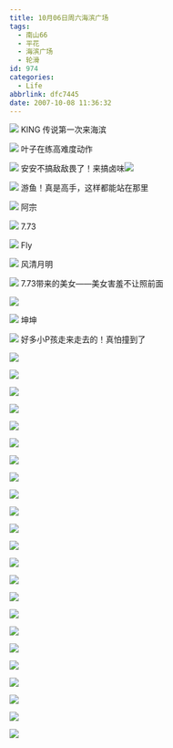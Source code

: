 ```yaml
---
title: 10月06日周六海滨广场
tags:
  - 南山66
  - 平花
  - 海滨广场
  - 轮滑
id: 974
categories:
  - Life
abbrlink: dfc7445
date: 2007-10-08 11:36:32
---
```


![](/images/2007/10/08_112637_8007.jpg)
KING 传说第一次来海滨

![](/images/2007/10/08_112645_8008.jpg)
叶子在练高难度动作

![](/images/2007/10/08_112654_8009.jpg)
安安不搞敌敌畏了！来搞卤味![](/images/2007/08/23_em016_7586.gif)

![](/images/2007/10/08_112707_8010.jpg)
游鱼！真是高手，这样都能站在那里

![](/images/2007/10/08_112718_8011.jpg)
阿宗

![](/images/2007/10/08_113411_8012.jpg)
7.73

![](/images/2007/10/08_112727_8013.jpg)
Fly

![](/images/2007/10/08_112808_8014.jpg)
风清月明

![](/images/2007/10/08_112817_8015.jpg)
7.73带来的美女——美女害羞不让照前面

![](/images/2007/10/08_112826_8016.jpg)

![](/images/2007/10/08_112855_8017.jpg)
坤坤

![](/images/2007/10/08_112909_8018.jpg)
好多小P孩走来走去的！真怕撞到了

![](/images/2007/10/08_112916_8019.jpg)

![](/images/2007/10/08_112925_8020.jpg)

![](/images/2007/10/08_112933_8021.jpg)

![](/images/2007/10/08_112944_8022.jpg)

![](/images/2007/10/08_112952_8023.jpg)

![](/images/2007/10/08_113000_8024.jpg)

![](/images/2007/10/08_113008_8025.jpg)

![](/images/2007/10/08_113018_8026.jpg)

![](/images/2007/10/08_122450_8027.jpg)

![](/images/2007/10/08_113037_8028.jpg)

![](/images/2007/10/08_113046_8029.jpg)

![](/images/2007/10/08_113403_8030.jpg)

![](/images/2007/10/08_113418_8031.jpg)

![](/images/2007/10/08_113425_8032.jpg)

![](/images/2007/10/08_113432_8033.jpg)

![](/images/2007/10/08_113440_8034.jpg)

![](/images/2007/10/08_113448_8035.jpg)

![](/images/2007/10/08_113457_8036.jpg)

![](/images/2007/10/08_113505_8037.jpg)

![](/images/2007/10/08_113512_8038.jpg)

![](/images/2007/10/08_113520_8039.jpg)

![](/images/2007/10/08_113528_8040.jpg)

![](/images/2007/10/08_113535_8041.jpg)